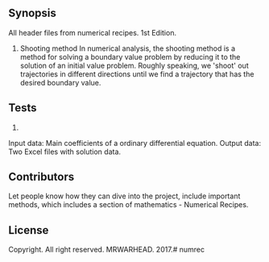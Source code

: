 ## Synopsis

All header files from numerical recipes. 1st Edition.

1. Shooting method
In numerical analysis, the shooting method is a method for solving a boundary value problem by reducing it to the solution of an initial value problem. Roughly speaking, we 'shoot' out trajectories in different directions until we find a trajectory that has the desired boundary value.

## Tests

1.
Input data: Main coefficients of a ordinary differential equation.
Output data: Two Excel files with solution data.

## Contributors

Let people know how they can dive into the project, include important methods, which includes a section of mathematics - Numerical Recipes.


## License

Copyright. All right reserved. MRWARHEAD. 2017.# numrec
